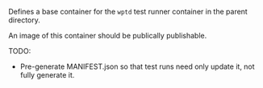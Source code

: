 Defines a base container for the `wptd` test runner container in the parent directory.

An image of this container should be publically publishable.

TODO:
- Pre-generate MANIFEST.json so that test runs need only update it, not fully generate it.
